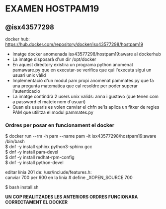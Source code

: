 # EXAMEN HOSTPAM19  
## @isx43577298  

docker hub: https://hub.docker.com/repository/docker/isx43577298/hostpam19


+ Imatge docker anomenada isx43577298/hostpam19:aware al dockerhub  
+ La imatge disposarà d'un dir /opt/docker  
+ En aquest directory existira un programa python anomenat pamaware.py que en executar-se verifica que qui l'executa sigui un usuari unix vàlid  
+ Implementació d'un modul pam propi anomenat pammates.py que fa una pregunta matematica que cal resoldre per poder superar l'autenticacio
+ La imatge contindrà 2 users unix valids: anna i gustavo (que tenen com a password el mateix nom d'usuari)  
+ Quan els usuaris es volen canviar el chfn se'ls aplica un fitxer de regles PAM que utilitza el modul pammates.py

### Ordres per posar en funcionament el docker

$ docker run --rm -h pam --name pam -it isx43577298/hostpam19:aware /bin/bash  
$ dnf -y install sphinx python3-sphinx gcc  
$ dnf -y install pam-devel  
$ dnf -y install redhat-rpm-config  
$ dnf -y install python-devel  

editar línia 201 de: /usr/include/features.h:  
canviar 700 per 600 en la línia # define _XOPEN_SOURCE 700

$ bash install.sh

__UN COP REALITZADES LES ANTERIORS ORDRES FUNCIONARA CORRECTAMENT EL DOCKER__



